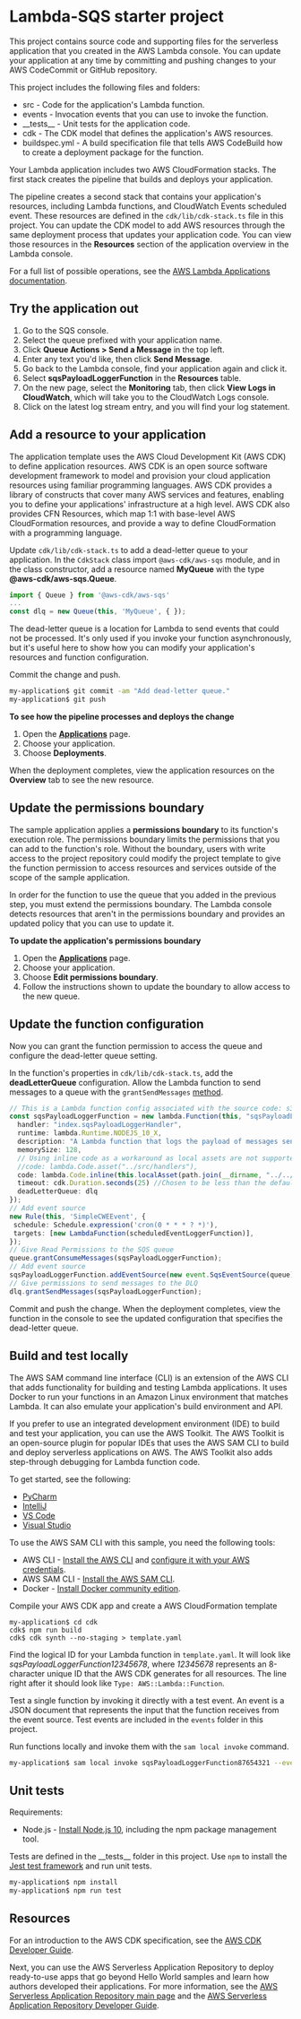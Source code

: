 # Lambda-SQS starter project

This project contains source code and supporting files for the serverless application that you created in the AWS Lambda console. You can update your application at any time by committing and pushing changes to your AWS CodeCommit or GitHub repository.

This project includes the following files and folders:

- src - Code for the application's Lambda function.
- events - Invocation events that you can use to invoke the function.
- \_\_tests__ - Unit tests for the application code.
- cdk - The CDK model that defines the application's AWS resources.
- buildspec.yml -  A build specification file that tells AWS CodeBuild how to create a deployment package for the function.

Your Lambda application includes two AWS CloudFormation stacks. The first stack creates the pipeline that builds and deploys your application.

The pipeline creates a second stack that contains your application's resources, including Lambda functions, and CloudWatch Events scheduled event. These resources are defined in the `cdk/lib/cdk-stack.ts` file in this project. You can update the CDK model to add AWS resources through the same deployment process that updates your application code. You can view those resources in the **Resources** section of the application overview in the Lambda console.

For a full list of possible operations, see the [AWS Lambda Applications documentation](https://docs.aws.amazon.com/lambda/latest/dg/deploying-lambda-apps.html).

## Try the application out

1. Go to the SQS console.
2. Select the queue prefixed with your application name.
3. Click **Queue Actions > Send a Message** in the top left.
4. Enter any text you'd like, then click **Send Message**.
5. Go back to the Lambda console, find your application again and click it.
6. Select **sqsPayloadLoggerFunction** in the **Resources** table.
7. On the new page, select the **Monitoring** tab, then click **View Logs in CloudWatch**, which will take you to the CloudWatch Logs console.
8. Click on the latest log stream entry, and you will find your log statement.

## Add a resource to your application

The application template uses the AWS Cloud Development Kit (AWS CDK) to define application resources. AWS CDK is an open source software development framework to model and provision your cloud application resources using familiar programming languages. AWS CDK provides a library of constructs that cover many AWS services and features, enabling you to define your applications' infrastructure at a high level. AWS CDK also provides CFN Resources, which map 1:1 with base-level AWS CloudFormation resources, and provide a way to define CloudFormation with a programming language.

Update `cdk/lib/cdk-stack.ts` to add a dead-letter queue to your application. In the `CdkStack` class import `@aws-cdk/aws-sqs` module, and in the class constructor, add a resource named **MyQueue** with the type **@aws-cdk/aws-sqs.Queue**.

```typescript
import { Queue } from '@aws-cdk/aws-sqs'
...
const dlq = new Queue(this, 'MyQueue', { });
```

The dead-letter queue is a location for Lambda to send events that could not be processed. It's only used if you invoke your function asynchronously, but it's useful here to show how you can modify your application's resources and function configuration.

Commit the change and push.

```bash
my-application$ git commit -am "Add dead-letter queue."
my-application$ git push
```

**To see how the pipeline processes and deploys the change**

1. Open the [**Applications**](https://console.aws.amazon.com/lambda/home#/applications) page.
1. Choose your application.
1. Choose **Deployments**.

When the deployment completes, view the application resources on the **Overview** tab to see the new resource.

## Update the permissions boundary

The sample application applies a **permissions boundary** to its function's execution role. The permissions boundary limits the permissions that you can add to the function's role. Without the boundary, users with write access to the project repository could modify the project template to give the function permission to access resources and services outside of the scope of the sample application.

In order for the function to use the queue that you added in the previous step, you must extend the permissions boundary. The Lambda console detects resources that aren't in the permissions boundary and provides an updated policy that you can use to update it.

**To update the application's permissions boundary**

1. Open the [**Applications**](https://console.aws.amazon.com/lambda/home#/applications) page.
1. Choose your application.
1. Choose **Edit permissions boundary**.
1. Follow the instructions shown to update the boundary to allow access to the new queue.

## Update the function configuration

Now you can grant the function permission to access the queue and configure the dead-letter queue setting.

In the function's properties in `cdk/lib/cdk-stack.ts`, add the **deadLetterQueue** configuration. Allow the Lambda function to send messages to a queue with the `grantSendMessages` [method](https://docs.aws.amazon.com/cdk/api/latest/docs/@aws-cdk_aws-sqs.IQueue.html#grant-wbr-send-wbr-messagesgrantee).

```typescript
// This is a Lambda function config associated with the source code: s3-json-logger.js
const sqsPayloadLoggerFunction = new lambda.Function(this, "sqsPayloadLoggerFunction", {
  handler: "index.sqsPayloadLoggerHandler",
  runtime: lambda.Runtime.NODEJS_10_X,
  description: "A Lambda function that logs the payload of messages sent to an associated SQS queue.",
  memorySize: 128,
  // Using inline code as a workaround as local assets are not supported yet, see https://github.com/aws/aws-cdk/issues/1312
  //code: lambda.Code.asset("../src/handlers"),
  code: lambda.Code.inline(this.localAsset(path.join(__dirname, "../../src/handlers/sqs-payload-logger.js"))),
  timeout: cdk.Duration.seconds(25) //Chosen to be less than the default SQS Visibility Timeout of 30 seconds
  deadLetterQueue: dlq
});
// Add event source
new Rule(this, 'SimpleCWEEvent', {
 schedule: Schedule.expression('cron(0 * * * ? *)'),
 targets: [new LambdaFunction(scheduledEventLoggerFunction)],
});
// Give Read Permissions to the SQS queue
queue.grantConsumeMessages(sqsPayloadLoggerFunction);
// Add event source
sqsPayloadLoggerFunction.addEventSource(new event.SqsEventSource(queue));
// Give permissions to send messages to the DLQ
dlq.grantSendMessages(sqsPayloadLoggerFunction);
```

Commit and push the change. When the deployment completes, view the function in the console to see the updated configuration that specifies the dead-letter queue.

## Build and test locally

The AWS SAM command line interface (CLI) is an extension of the AWS CLI that adds functionality for building and testing Lambda applications. It uses Docker to run your functions in an Amazon Linux environment that matches Lambda. It can also emulate your application's build environment and API.

If you prefer to use an integrated development environment (IDE) to build and test your application, you can use the AWS Toolkit.
The AWS Toolkit is an open-source plugin for popular IDEs that uses the AWS SAM CLI to build and deploy serverless applications on AWS. The AWS Toolkit also adds step-through debugging for Lambda function code.

To get started, see the following:

* [PyCharm](https://docs.aws.amazon.com/toolkit-for-jetbrains/latest/userguide/welcome.html)
* [IntelliJ](https://docs.aws.amazon.com/toolkit-for-jetbrains/latest/userguide/welcome.html)
* [VS Code](https://docs.aws.amazon.com/toolkit-for-vscode/latest/userguide/welcome.html)
* [Visual Studio](https://docs.aws.amazon.com/toolkit-for-visual-studio/latest/user-guide/welcome.html)

To use the AWS SAM CLI with this sample, you need the following tools:

* AWS CLI - [Install the AWS CLI](https://docs.aws.amazon.com/cli/latest/userguide/cli-chap-install.html) and [configure it with your AWS credentials](https://docs.aws.amazon.com/cli/latest/userguide/cli-chap-configure.html).
* AWS SAM CLI - [Install the AWS SAM CLI](https://docs.aws.amazon.com/serverless-application-model/latest/developerguide/serverless-sam-cli-install.html).
* Docker - [Install Docker community edition](https://hub.docker.com/search/?type=edition&offering=community).

Compile your AWS CDK app and create a AWS CloudFormation template

```
my-application$ cd cdk
cdk$ npm run build
cdk$ cdk synth --no-staging > template.yaml
```

Find the logical ID for your Lambda function in `template.yaml`. It will look like *sqsPayloadLoggerFunction12345678*, where *12345678* represents an 8-character unique ID that the AWS CDK generates for all resources. The line right after it should look like `Type: AWS::Lambda::Function`.

Test a single function by invoking it directly with a test event. An event is a JSON document that represents the input that the function receives from the event source. Test events are included in the `events` folder in this project.

Run functions locally and invoke them with the `sam local invoke` command.

```bash
my-application$ sam local invoke sqsPayloadLoggerFunction87654321 --event events/event-sqs.json
```

## Unit tests

Requirements:

* Node.js - [Install Node.js 10](https://nodejs.org/en/), including the npm package management tool.

Tests are defined in the \_\_tests__ folder in this project. Use `npm` to install the [Jest test framework](https://jestjs.io/) and run unit tests.

```bash
my-application$ npm install
my-application$ npm run test
```

## Resources

For an introduction to the AWS CDK specification, see the [AWS CDK Developer Guide](https://docs.aws.amazon.com/cdk/latest/guide/home.html).

Next, you can use the AWS Serverless Application Repository to deploy ready-to-use apps that go beyond Hello World samples and learn how authors developed their applications. For more information, see the [AWS Serverless Application Repository main page](https://aws.amazon.com/serverless/serverlessrepo/) and the [AWS Serverless Application Repository Developer Guide](https://docs.aws.amazon.com/serverlessrepo/latest/devguide/what-is-serverlessrepo.html).
